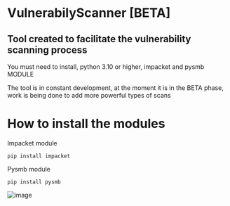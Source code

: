 # VulnerabilyScanner [BETA]

Tool created to facilitate the vulnerability scanning process
--------------------------------------------------------------

You must need to install, python 3.10 or higher, impacket and pysmb MODULE

The tool is in constant development, at the moment it is in the BETA phase, work is being done to add more powerful types of scans


# How to install the modules

Impacket module

```pip install impacket```

Pysmb module

```pip install pysmb```


![image](https://github.com/Sxmpl3/VulnerabilyScanner/assets/116309678/bbaebbd0-8ab8-4aac-9487-a3254b95705f)
